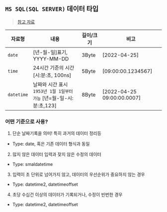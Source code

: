 ## `MS SQL(SQL SERVER)` 데이터 타입
> [참고 자료](https://comnic.tistory.com/11)

|자료형|내용|길이/크기|비고|
|-------|----|--------|----|
|`date`|[년-월-일]표기, YYYY-MM-DD|3Byte|[2022-04-25]|
|`time`|24시간 기준의 시간 [시:분:초, 100ns]|5Byte|[09:00:00.1234567]|
|`datetime`|날짜와 시간 표시<br>`1953년 1월 1일부터 가능` [년=월-일-시:분:초,123]|8Byte|[2022-04-25 09:00:00.0007]|

### 어떤 기준으로 사용?
1. 단순 날짜기록을 의미! 특히 과거의 데이터 정리등
  - Type: date, 혹은 기존 데이터 형식과 동일
2. 많지 않은 데이터 입력과 잦지 않은 수정의 데이터
  - Type: smaldatetime
3. 입력이 초 단위로 넘어가지 않고, 데이터의 우선순위가 중요하지 않는 경우
  - Type: datetime2, datetimeoffset 
4. 초당 수십건 이상의 데이터가 기록되거나, 수정이 빈번한 경우
  - Type: datetime2, datetimeoffset
